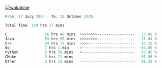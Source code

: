 [![wakatime](https://wakatime.com/badge/user/5970ac98-85fb-4bfd-a7d8-142e7d5bd274.svg)](https://wakatime.com/@5970ac98-85fb-4bfd-a7d8-142e7d5bd274)

<!--START_SECTION:waka-->

```rust
From: 17 July 2024 - To: 15 October 2025

Total Time: 169 hrs 27 mins

C                 56 hrs 48 mins  >>>>>>>>-----------------   33.08 %
Java              53 hrs 55 mins  >>>>>>>>-----------------   31.41 %
C++               24 hrs 17 mins  >>>>---------------------   14.15 %
Go                7 hrs 1 min     >------------------------   04.09 %
Python            5 hrs 55 mins   >------------------------   03.45 %
CMake             3 hrs 21 mins   -------------------------   01.96 %
Other             2 hrs 15 mins   -------------------------   01.32 %
```

<!--END_SECTION:waka-->
